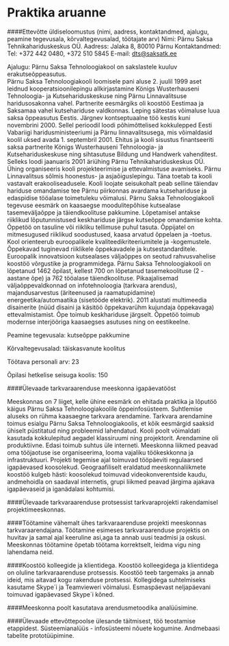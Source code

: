 # Praktika aruanne

####Ettevõtte üldiseloomustus (nimi, aadress, kontaktandmed, ajalugu, peamine tegevusala, kõrvaltegevusalad, töötajate arv)
Nimi: Pärnu Saksa Tehnikahariduskeskus OÜ.
Aadress: 
Jalaka 8, 80010 Pärnu
Kontaktandmed:
Tel: +372 442 0480, +372 510 5845
E-mail: dts@saksatk.ee
 
Ajalugu:
Pärnu Saksa Tehnoloogiakool on sakslastele kuuluv erakutseõppeasutus.  
Pärnu Saksa Tehnoloogiakooli loomisele pani aluse 2. juulil 1999 aset leidnud kooperatsioonilepingu allkirjastamine Königs Wusterhauseni Tehnoloogia- ja Kutsehariduskeskuse ning Pärnu Linnavalitsuse haridusosakonna vahel.
Partnerite eesmärgiks oli  koostöö Eestimaa ja Saksamaa vahel kutsehariduse valdkonnas. Leping sätestas võimaluse luua saksa õppeasutus Eestis. Järgnev kontseptuaalne töö kestis kuni novembrini 2000. Sellel perioodil loodi põhimõttelised kokkulepped Eesti Vabariigi haridusministeeriumi ja Pärnu linnavalitsusega, mis võimaldasid koolil uksed avada 1. septembril 2001.
Ehitus ja kooli sisustus finantseeriti saksa partnerite Königs Wusterhauseni Tehnoloogia- ja Kutsehariduskeskuse ning sihtasutuse Bildung und Handwerk vahenditest. Selleks loodi jaanuaris 2001 äriühing Pärnu Tehnikahariduskeskus OÜ. Ühing organiseeris kooli projekteerimise ja ettevalmistuse avamiseks.
Pärnu Linnavalitsus sõlmis  hoonestus- ja asjaõiguslepingu. Täna toetab ta  kooli vastavalt erakooliseadusele.
Kooli loojate seisukohalt peab selline täiendav hariduse omandamise tee Pärnu piirkonnas avardama kutsehariduse  ja edaspidise tööalase toimetuleku võimalusi. 
Pärnu Saksa Tehnoloogiakooli tegevuse eesmärk on kaasaegse moodulitepõhise kutsealase tasemeväljaõppe ja täiendkoolituse pakkumine. Lõpetamisel antakse riiklikud lõputunnistused keskhariduse järgse kutseõppe omandamise kohta. Õppetöö on tasuline või riikliku tellimuse puhul tasuta. Õppijatel on mitmesugused riiklikud soodustused, kaasa arvatud õppelaen ja -toetus.
Kool orienteerub euroopalikele kvaliteedikriteeriumitele ja -kogemustele. Õppekavad tuginevad riiklikele õppekavadele ja kutsestandarditele. Euroopalik innovatsioon kutsealases väljaõppes on seotud rahvusvahelise koostöö võrgustike ja programmidega.
Pärnu Saksa Tehnoloogiakooli on lõpetanud 1462  õpilast, kellest 700 on lõpetanud tasemekoolituse (2 -aastane õpe) ja 762  tööalase täiendkoolituse.
Pikaajalisemad väljaõppevaldkonnad on infotehnoloogia (tarkvara arendus), majandusarvestus (äriteenused ja raamatupidamine) energeetika/automaatika (sisetööde elektrik). 2011 alustati multimeedia disainerite (nüüd disaini ja käsitöö õppekavarühm kujundaja õppekavaga) ettevalmistamist. Õpe toimub keskhariduse järgselt. Õppetöö toimub modernse interjööriga kaasaegses asutuses ning on eestikeelne.
 
Peamine tegevusala: kutseõppe pakkumine

Kõrvaltegevusalad: täiskasvanute koolitus

Töötava personali arv: 23

Õpilasi hetkelise seisuga koolis: 150


####Ülevaade tarkvaraarenduse meeskonna igapäevatööst

Meeskonnas on 7 liiget, kelle ühine eesmärk on ehitada praktika ja lõputöö käigus Pärnu Saksa Tehnoloogiakoolile õppeinfosüsteem.
Suhtlemise aluseks on rühma kaasaegne tarkvara arendamine. Tarkvara arendamine toimus esialgu Pärnu Saksa Tehnoloogiakoolis, et kõik eesmärgid saaksid ühiselt püstitatud ning probleemid lahendatud. Kooli poolt võimaldati kasutada kokkulepitud aegadel klassiruumi ning projektorit. Arendamine oli produktiivne.
Edasi toimub suhtus üle interneti. Meeskonna liikmed peavad oma tööjaotuse ise organiseerima, looma vajaliku töökeskkonna ja infrastruktuuri. Projekti tegemise ajal toimuvad tööpäeviti regulaarsed igapäevased koosolekud. Geograafiliselt eraldatud meeskonnaliikmete koostöö kulgeb hästi: koosolekud toimuvad videokonverentside kaudu, andmehoidla on saadaval internetis, grupi liikmed peavad järgima ajakava igapäevaseid ja iganädalasi kohtumisi.


####Ülevaade tarkvaraarenduse protsessist tarkvaraprojekti rakendamisel projektimeeskonnas.



####Töötamine vähemalt ühes tarkvaraarenduse projekti meeskonnas tarkvaraarendajana.
Töötamine esimeses tarkvaraarenduse projektis on huvitav ja samal ajal keeruline asi,aga ta annab uusi teadmisi ja oskusi. Meeskonnas töötamine õpetab töötama korrektselt, leidma vigu ning lahendama neid.


####Koostöö kolleegide ja klientidega.
Koostöö kolleegidega ja klientidega on oluline tarkvaraarenduse protsessis. Koostöö teeb targemaks ja annab ideid, mis aitavad kogu rakenduse protsessi.
Kollegidega suhtelmiseks kasutame Skype´i ja Teamvieweri võimalusi. Esmaspäevast neljapäevani toimuvad igapäevased Skype´i kõned.


####Meeskonna poolt kasutatava arendusmetoodika analüüsimine.


####Ülevaade ettevõttepoolse ülesande täitmisest, töö teostamise etappidest.
Süsteemianalüüs - infosüsteemi nõuete kogumine.
Andmebaasi tabelite prototüüpimine.
